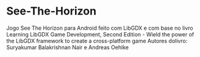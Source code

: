 # See-The-Horizon
Jogo See The Horizon para Android feito com LibGDX e com base no livro
Learning LibGDX Game Development, Second Edition - Wield the power of the LibGDX framework to create a cross-platform game
Autores dolivro: Suryakumar Balakrishnan Nair e Andreas Oehlke

